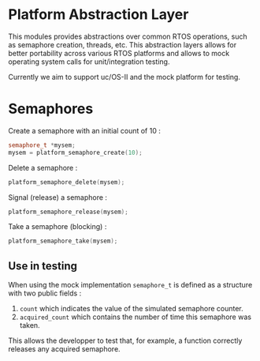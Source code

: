 # Platform Abstraction Layer
This modules provides abstractions over common RTOS operations, such as
semaphore creation, threads, etc.
This abstraction layers allows for better portability across various RTOS
platforms and allows to mock operating system calls for unit/integration
testing.

Currently we aim to support uc/OS-II and the mock platform for testing.

# Semaphores

Create a semaphore with an initial count of 10 :

```cpp
semaphore_t *mysem;
mysem = platform_semaphore_create(10);
```

Delete a semaphore :
```cpp
platform_semaphore_delete(mysem);
```

Signal (release) a semaphore :
```cpp
platform_semaphore_release(mysem);
```

Take a semaphore (blocking) :
```cpp
platform_semaphore_take(mysem);
```

## Use in testing
When using the mock implementation `semaphore_t` is defined as a structure with two public fields :
1.  `count` which indicates the value of the simulated semaphore counter.
2. `acquired_count` which contains the number of time this semaphore was taken.

This allows the developper to test that, for example, a function correctly releases any acquired semaphore.
